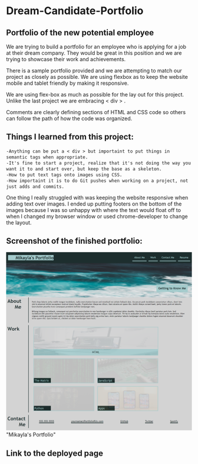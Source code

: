 # Dream-Candidate-Portfolio

## Portfolio of the new potential employee

We are trying to build a portfolio for an employee who is applying for a job at their dream company. They would be great in this position and we are trying to showcase their work and achievements. 

There is a sample portfolio provided and we are attempting to match our project as closely as possible. 
We are using flexbox as to keep the website mobile and tablet friendly by making it responsive. 

We are using flex-box as much as possible for the lay out for this project. Unlike the last project we are embracing < div > .

Comments are clearly defining sections of HTML and CSS code so others can follow the path of how the code was organized. 


## Things I learned from this project:

    -Anything can be put a < div > but importaint to put things in semantic tags when appropriate. 
    -It's fine to start a project, realize that it's not doing the way you want it to and start over, but keep the base as a skeleton. 
    -How to put text tags onto images using CSS. 
    -How importaint it is to do Git pushes when working on a project, not just adds and commits.  


One thing I really struggled with was keeping the website responsive when adding text over images.  I ended up putting footers on the bottom of the images because I was so unhappy with where the text would float off to when I changed my browser window or used chrome-developer to change the layout.    

## Screenshot of the finished portfolio:

![Portfolio](assets\images\Dream-Candidate-Portfolio.png) "Mikayla's Portfolio"

## Link to the deployed page 



